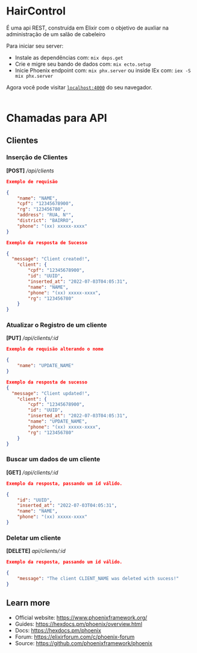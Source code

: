 # HairControl
<p>É uma api REST, construída em Elixir com o objetivo de auxliar na administração de um salão de cabeleiro</p>

Para iniciar seu server:

  * Instale as dependências com: `mix deps.get`
  * Crie e migre seu bando de dados com: `mix ecto.setup`
  * Inicie Phoenix endpoint com: `mix phx.server` ou inside IEx com: `iex -S mix phx.server`

Agora você pode visitar [`localhost:4000`](http://localhost:4000) do seu navegador.
<br><br>

# Chamadas para API
## Clientes
### Inserção de Clientes

**[POST]** _/api/clients_ 

```json
Exemplo de requisão

{
	"name": "NAME",
	"cpf": "12345678900",
	"rg": "123456780",
	"address": "RUA, N°",
	"district": "BAIRRO",
	"phone": "(xx) xxxxx-xxxx"
}
```
```json
Exemplo da resposta de Sucesso

{
  "message": "Client created!",
	"client": {
		"cpf": "12345678900",
		"id": "UUID",
		"inserted_at": "2022-07-03T04:05:31",
		"name": "NAME",
		"phone": "(xx) xxxxx-xxxx",
		"rg": "123456780"
	}
}
```

### Atualizar o Registro de um cliente

**[PUT]** _/api/clients/:id_

``` json
Exemplo de requisão alterando o nome

{
	"name": "UPDATE_NAME"
}
```

```json
Exemplo da resposta de sucesso
{
  "message": "Client updated!",
	"client": {
		"cpf": "12345678900",
		"id": "UUID",
		"inserted_at": "2022-07-03T04:05:31",
		"name": "UPDATE_NAME",
		"phone": "(xx) xxxxx-xxxx",
		"rg": "123456780"
	}
}
```

### Buscar um dados de um cliente
**[GET]** _/api/clients/:id_
```json
Exemplo da resposta, passando um id válido. 

{
	"id": "UUID",
	"inserted_at": "2022-07-03T04:05:31",
	"name": "NAME",
	"phone": "(xx) xxxxx-xxxx"
}
```
### Deletar um cliente

**[DELETE]** _api/clients/:id_
```json
Exemplo da resposta, passando um id válido.

{
	"message": "The client CLIENT_NAME was deleted with sucess!"
}
```

## Learn more

  * Official website: https://www.phoenixframework.org/
  * Guides: https://hexdocs.pm/phoenix/overview.html
  * Docs: https://hexdocs.pm/phoenix
  * Forum: https://elixirforum.com/c/phoenix-forum
  * Source: https://github.com/phoenixframework/phoenix